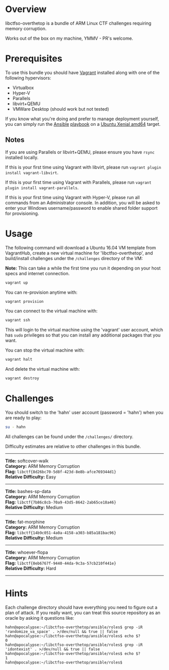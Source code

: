 # Overview

libctfso-overthetop is a bundle of ARM Linux CTF challenges
requiring memory corruption.

Works out of the box on my machine, YMMV - PR's welcome.

# Prerequisites

To use this bundle you should have [Vagrant](https://www.vagrantup.com)
installed along with one of the following hypervisors:

* Virtualbox
* Hyper-V
* Parallels
* libvirt+QEMU
* VMWare Desktop (should work but not tested)

If you know what you're doing and prefer to manage deployment yourself, you can
simply run the [Ansible](https://www.ansible.com/)
[playbook](./ansible/site.yml) on a [Ubuntu Xenial
amd64](http://releases.ubuntu.com/xenial/) target.

## Notes

If you are using Parallels or libvirt+QEMU, please ensure you have `rsync`
installed locally.

If this is your first time using Vagrant with libvirt, please run `vagrant
plugin install vagrant-libvirt`.

If this is your first time using Vagrant with Parallels, please run `vagrant
plugin install vagrant-parallels`.

If this is your first time using Vagrant with Hyper-V, please run all commands
from an Administrator console. In addition, you will be asked to enter your
Windows username/password to enable shared folder support for provisioning.

# Usage

The following command will download a Ubuntu 16.04 VM template from VagrantHub,
create a new virtual machine for 'libctfso-overthetop', and build/install
challenges under the `/challenges` directory of the VM:

**Note:** This can take a while the first time you run it depending on your host
specs and internet connection.

```sh
vagrant up
```

You can re-provision anytime with:

```sh
vagrant provision
```

You can connect to the virtual machine with:

```sh
vagrant ssh
```

This will login to the virtual machine using the 'vagrant' user account,
which has `sudo` privileges so that you can install any additional packages that
you want.

You can stop the virtual machine with:

```sh
vagrant halt
```

And delete the virtual machine with:

```sh
vagrant destroy
```

# Challenges

You should switch to the 'hahn' user account (password = 'hahn') when you are
ready to play:

```sh
su - hahn
```

All challenges can be found under the `/challenges/` directory.

Difficulty estimates are relative to other challenges in this bundle.

---

**Title:** softcover-walk  
**Category:** ARM Memory Corruption  
**Flag:** `libctf{8d26bc70-5d8f-423d-8e8b-afce769344d1}`  
**Relative Difficulty:** Easy

---

**Title:** bashes-sp-data  
**Category:** ARM Memory Corruption  
**Flag:** `libctf{7b86c8cb-70a9-43d5-8642-2ab65ce18a46}`  
**Relative Difficulty:** Medium  

---

**Title:** fat-morphine  
**Category:** ARM Memory Corruption  
**Flag:** `libctf{14b9c051-4a0a-4158-a303-b85a181bac96}`  
**Relative Difficulty:** Medium

---

**Title:** whoever-flopa  
**Category:** ARM Memory Corruption  
**Flag:** `libctf{8eb6767f-9440-44da-9c3a-57cb210f441e}`  
**Relative Difficulty:** Hard

---

# Hints

Each challenge directory should have everything you need to figure out a plan of
attack. If you really want, you can treat this source repository as an oracle by
asking it questions like:

```
hahn@apocalypse:~/libctfso-overthetop/ansible/roles$ grep -iR 'randomize_va_space' . >/dev/null && true || false
hahn@apocalypse:~/libctfso-overthetop/ansible/roles$ echo $?
0
hahn@apocalypse:~/libctfso-overthetop/ansible/roles$ grep -iR 'idontexist' . >/dev/null && true || false
hahn@apocalypse:~/libctfso-overthetop/ansible/roles$ echo $?
1
hahn@apocalypse:~/libctfso-overthetop/ansible/roles$ 
```
